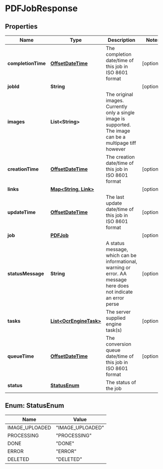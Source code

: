 
# PDFJobResponse

## Properties
Name | Type | Description | Notes
------------ | ------------- | ------------- | -------------
**completionTime** | [**OffsetDateTime**](OffsetDateTime.md) | The completion date/time of this job in ISO 8601 format |  [optional]
**jobId** | **String** |  |  [optional]
**images** | **List&lt;String&gt;** | The original images. Currently only a single image is supported. The image can be a multipage tiff however | 
**creationTime** | [**OffsetDateTime**](OffsetDateTime.md) | The creation date/time of this job in ISO 8601 format |  [optional]
**links** | [**Map&lt;String, Link&gt;**](Link.md) |  |  [optional]
**updateTime** | [**OffsetDateTime**](OffsetDateTime.md) | The last update date/time of this job in ISO 8601 format |  [optional]
**job** | [**PDFJob**](PDFJob.md) |  |  [optional]
**statusMessage** | **String** | A status message, which can be informational, warning or error. AA message here does not indicate an error perse |  [optional]
**tasks** | [**List&lt;OcrEngineTask&gt;**](OcrEngineTask.md) | The server supplied engine task(s) |  [optional]
**queueTime** | [**OffsetDateTime**](OffsetDateTime.md) | The conversion queue date/time of this job in ISO 8601 format |  [optional]
**status** | [**StatusEnum**](#StatusEnum) | The status of the job | 


<a name="StatusEnum"></a>
## Enum: StatusEnum
Name | Value
---- | -----
IMAGE_UPLOADED | &quot;IMAGE_UPLOADED&quot;
PROCESSING | &quot;PROCESSING&quot;
DONE | &quot;DONE&quot;
ERROR | &quot;ERROR&quot;
DELETED | &quot;DELETED&quot;



